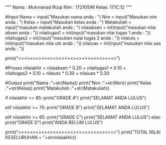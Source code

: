 """
Nama : Mukmanad Rizqi
Nim  : 17210596
Kelas: 17.1C.12
"""

#Input
Nama        = input("Masukan nama anda                 : ")
Nim         = input("Masukan nim anda                  : ")
Kelas       = input("Masukan kelas anda                : ")
Matakuliah  = input("masukan matakuliah anda           : ")
nilaiabsen  = int(input("masukan nilai absen anda          : "))
nilaitugas1 = int(input("masukan nilai tugas 1 anda        : "))
nilaitugas2 = int(input("masukan nulai tugas 2 anda        : "))
nilaiuts    = int(input("masukan nilai uts anda            : "))
nilaiuas    = int(input("masukan nilai uas anda            : "))

print("<><><><><><><><><><><><><><><><><>")

#Proses
nilaiakhir = nilaiabsen * 0.20 + nilaitugas1 * 0.10 +\
nilaitugas2 * 0.10 + nilaiuts * 0.30 + nilaiuas * 0.30

#Output
print("Nama          :"+str(Nama))
print("Nim           :"+str(Nim))
print("Kelas         :"+str(Kelas))
print("Matakuliah    :"+str(Matakuliah))

if nilaiakhir >= 85:
    print("GRADE A")
    print("SELAMAT ANDA LULUS")

elif nilaiakhir >= 75:
    print("GRADE B")
    print("SELAMAT ANDA LULUS")

elif nilaiakhir >= 65:
    print("GRADE C")
    print("SELAMAT ANDA LULUS")
else:
    print("GRADE D")
    print("ANDA BELUM LULUS")

print("<><><><><><><><><><><><><><><><><>")
print("TOTAL NILAI KESELURUHAN = "+str(nilaiakhir))
